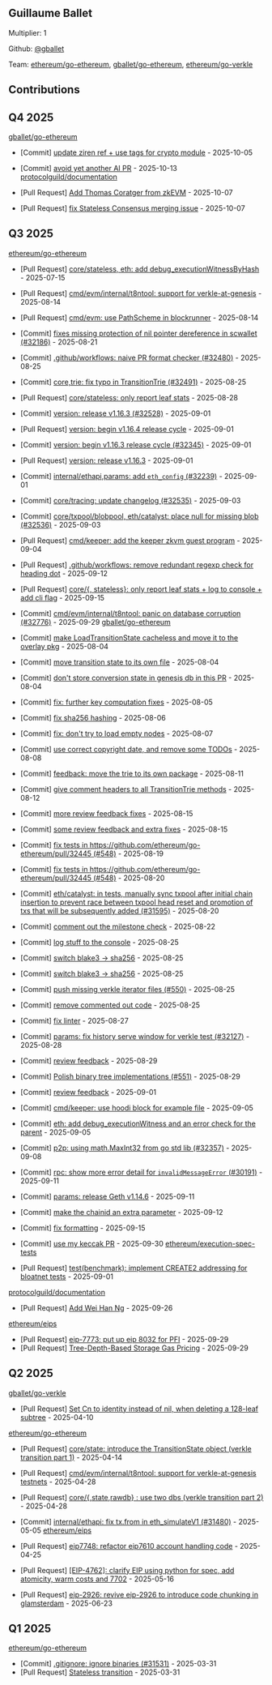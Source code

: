 
## Guillaume Ballet
Multiplier: 1

Github: [@gballet](https://github.com/gballet)

Team: [ethereum/go-ethereum](https://github.com/ethereum/go-ethereum/pulls?q=is%3Apr+author%3Agballet), [gballet/go-ethereum](https://github.com/gballet/go-ethereum/pulls?q=is%3Apr+author%3Agballet), [ethereum/go-verkle](https://github.com/ethereum/go-verkle/pulls?q=is%3Apr+author%3Agballet)

## Contributions

## Q4 2025


[gballet/go-ethereum](https://github.com/gballet/go-ethereum)
* [Commit] [update ziren ref + use tags for crypto module](https://github.com/gballet/go-ethereum/commit/b26b3e800143d8662c4ce32ae628aa6d90ea54a1) - 2025-10-05

* [Commit] [avoid yet another AI PR](https://github.com/gballet/go-ethereum/commit/5251356c46716be5514c02a473a61a3a0051b626) - 2025-10-13
[protocolguild/documentation](https://github.com/protocolguild/documentation)
* [Pull Request] [Add Thomas Coratger from zkEVM](https://github.com/protocolguild/documentation/pull/436) - 2025-10-07
* [Pull Request] [fix Stateless Consensus merging issue](https://github.com/protocolguild/documentation/pull/435) - 2025-10-07
## Q3 2025


[ethereum/go-ethereum](https://github.com/ethereum/go-ethereum)
* [Pull Request] [core/stateless, eth: add debug_executionWitnessByHash](https://github.com/ethereum/go-ethereum/pull/32216) - 2025-07-15

* [Pull Request] [cmd/evm/internal/t8ntool: support for verkle-at-genesis](https://github.com/ethereum/go-ethereum/pull/32445) - 2025-08-14
* [Pull Request] [cmd/evm: use PathScheme in blockrunner](https://github.com/ethereum/go-ethereum/pull/32444) - 2025-08-14
* [Commit] [fixes missing protection of nil pointer dereference in scwallet (#32186)](https://github.com/ethereum/go-ethereum/commit/39ab721992e634f3b0adb3e08b16fb0c4d8a379c) - 2025-08-21
* [Commit] [.github/workflows: naive PR format checker (#32480)](https://github.com/ethereum/go-ethereum/commit/a9ac2755886299eb200e9725c6412f7bfca83246) - 2025-08-25
* [Commit] [core,trie: fix typo in TransitionTrie (#32491)](https://github.com/ethereum/go-ethereum/commit/d0602ba45a651e5a3d40ecd7cc4deab8a8625e76) - 2025-08-25
* [Pull Request] [core/stateless: only report leaf stats](https://github.com/ethereum/go-ethereum/pull/32507) - 2025-08-28
* [Commit] [version: release v1.16.3 (#32528)](https://github.com/ethereum/go-ethereum/commit/0978604196e5949cf83b45d1a08d175f0cbe4f73) - 2025-09-01
* [Pull Request] [version: begin v1.16.4 release cycle](https://github.com/ethereum/go-ethereum/pull/32529) - 2025-09-01
* [Commit] [version: begin v1.16.3 release cycle (#32345)](https://github.com/ethereum/go-ethereum/commit/073e7ec4b0e99aba1b1f16e3556e1f261a0136f4) - 2025-09-01
* [Pull Request] [version: release v1.16.3](https://github.com/ethereum/go-ethereum/pull/32528) - 2025-09-01
* [Commit] [internal/ethapi,params: add `eth_config` (#32239)](https://github.com/ethereum/go-ethereum/commit/ffe758c7a783ef2f4fefbb72200a740adce015c1) - 2025-09-01
* [Commit] [core/tracing: update changelog (#32535)](https://github.com/ethereum/go-ethereum/commit/e6884ccccfac51f9528953275769ba8a72bf18c6) - 2025-09-03
* [Commit] [core/txpool/blobpool, eth/catalyst: place null for missing blob (#32536)](https://github.com/ethereum/go-ethereum/commit/00516c71fbc4781f345806cdc684c6c223159029) - 2025-09-03
* [Pull Request] [cmd/keeper: add the keeper zkvm guest program](https://github.com/ethereum/go-ethereum/pull/32543) - 2025-09-04
* [Pull Request] [.github/workflows: remove redundant regexp check for heading dot](https://github.com/ethereum/go-ethereum/pull/32597) - 2025-09-12
* [Pull Request] [core/{, stateless}: only report leaf stats + log to console + add cli flag](https://github.com/ethereum/go-ethereum/pull/32619) - 2025-09-15
* [Commit] [cmd/evm/internal/t8ntool: panic on database corruption (#32776)](https://github.com/ethereum/go-ethereum/commit/46b7e78cc02f36e4c472f7196316a73f3c069cad) - 2025-09-29
[gballet/go-ethereum](https://github.com/gballet/go-ethereum)
* [Commit] [make LoadTransitionState cacheless and move it to the overlay pkg](https://github.com/gballet/go-ethereum/commit/0f37c99d3457791f97995b08c2f6d53f4a5b37c6) - 2025-08-04
* [Commit] [move transition state to its own file](https://github.com/gballet/go-ethereum/commit/f0f51d1ef458c1593e908741180615ad83fd07eb) - 2025-08-04
* [Commit] [don't store conversion state in genesis db in this PR](https://github.com/gballet/go-ethereum/commit/a483135b2b5d39d47a783c9409b44fd08e62306d) - 2025-08-04
* [Commit] [fix: further key computation fixes](https://github.com/gballet/go-ethereum/commit/2c3814687e88ce0c0f490cce481e85082a343ffd) - 2025-08-05
* [Commit] [fix sha256 hashing](https://github.com/gballet/go-ethereum/commit/ba1ad7f846dd155e049a181348ab8468782c77c8) - 2025-08-06
* [Commit] [fix: don't try to load empty nodes](https://github.com/gballet/go-ethereum/commit/baea4d89eece681a0af3c492a27c3b3456cc5ac6) - 2025-08-07
* [Commit] [use correct copyright date, and remove some TODOs](https://github.com/gballet/go-ethereum/commit/b7c4d3c1b5238430b500e16e6b74b55c5db16531) - 2025-08-08
* [Commit] [feedback: move the trie to its own package](https://github.com/gballet/go-ethereum/commit/93417ea660bba6a3d0ce68521bbac2f858b83728) - 2025-08-11
* [Commit] [give comment headers to all TransitionTrie methods](https://github.com/gballet/go-ethereum/commit/8658f9152e5538061170670f5264bda4218b74e1) - 2025-08-12
* [Commit] [more review feedback fixes](https://github.com/gballet/go-ethereum/commit/0a9b14af728e0a94e6a72eaebcc8c7967e617fcb) - 2025-08-15
* [Commit] [some review feedback and extra fixes](https://github.com/gballet/go-ethereum/commit/cdaf64c78044a766abb8239183fbd242d08659fd) - 2025-08-15
* [Commit] [fix tests in https://github.com/ethereum/go-ethereum/pull/32445 (#548)](https://github.com/gballet/go-ethereum/commit/a56b754ffbe22952f0453799046efb921ec2a365) - 2025-08-19
* [Commit] [fix tests in https://github.com/ethereum/go-ethereum/pull/32445 (#548)](https://github.com/gballet/go-ethereum/commit/694b6a1df05e8d79031ccad1f7a6abb1ca351227) - 2025-08-20
* [Commit] [eth/catalyst:  in tests, manually sync txpool after initial chain insertion to prevent race between txpool head reset and promotion of txs that will be subsequently added (#31595)](https://github.com/gballet/go-ethereum/commit/9b4eab6a29704f55fa7b4b92e296094f0dbcee22) - 2025-08-20
* [Commit] [comment out the milestone check](https://github.com/gballet/go-ethereum/commit/0647bdb5559d97fd882012f985ada2d8bb7884d1) - 2025-08-22
* [Commit] [log stuff to the console](https://github.com/gballet/go-ethereum/commit/0847f5b31b8d134b5b43401c367e5f83303b09d1) - 2025-08-25
* [Commit] [switch blake3 -> sha256](https://github.com/gballet/go-ethereum/commit/1fe759c98567344af5cfb4315cfe782ddebf2d53) - 2025-08-25
* [Commit] [switch blake3 -> sha256](https://github.com/gballet/go-ethereum/commit/295fd383efc34377ce2e45c299d973ee74a2e033) - 2025-08-25
* [Commit] [push missing verkle iterator files (#550)](https://github.com/gballet/go-ethereum/commit/5130362a9efd806e75760d25265b9f4e9be7c056) - 2025-08-25
* [Commit] [remove commented out code](https://github.com/gballet/go-ethereum/commit/12e6a796c68b033fb1a71afe74760ef6ac2a1a82) - 2025-08-25
* [Commit] [fix linter](https://github.com/gballet/go-ethereum/commit/931b8fb13ed5ed3e0c6d227d64297930f5d16c2d) - 2025-08-27
* [Commit] [params: fix history serve window for verkle test (#32127)](https://github.com/gballet/go-ethereum/commit/42467f13705db85ee86d0e1d6eabe9eb5a6875c8) - 2025-08-28
* [Commit] [review feedback](https://github.com/gballet/go-ethereum/commit/e99e19a0d942a1744743558093f4164a3ac97bd8) - 2025-08-29
* [Commit] [Polish binary tree implementations (#551)](https://github.com/gballet/go-ethereum/commit/123723b9da31624a10668165a54cf15922aba1af) - 2025-08-29

* [Commit] [review feedback](https://github.com/gballet/go-ethereum/commit/e99e19a0d942a1744743558093f4164a3ac97bd8) - 2025-09-01
* [Commit] [cmd/keeper: use hoodi block for example file](https://github.com/gballet/go-ethereum/commit/f9892c2fc31f1c35fc3c712f91e0cc5b6129d1af) - 2025-09-05
* [Commit] [eth: add debug_executionWitness and an error check for the parent](https://github.com/gballet/go-ethereum/commit/8f7cb130d50754a5f8b314cf3c9fc1d576e1b883) - 2025-09-05
* [Commit] [p2p: using math.MaxInt32 from go std lib (#32357)](https://github.com/gballet/go-ethereum/commit/997dff4fae6470dced58fbd6f8e57f8d496487d4) - 2025-09-08
* [Commit] [rpc: show more error detail for `invalidMessageError` (#30191)](https://github.com/gballet/go-ethereum/commit/57e662793287651dcfd36c52fb40a83c54682810) - 2025-09-11
* [Commit] [params: release Geth v1.14.6](https://github.com/gballet/go-ethereum/commit/d5ebd4bbf66a96234082e2a0ac6f4c4908966108) - 2025-09-11
* [Commit] [make the chainid an extra parameter](https://github.com/gballet/go-ethereum/commit/8a73d64f5ef7534c5402d1cf534e4231eaad3d76) - 2025-09-12
* [Commit] [fix formatting](https://github.com/gballet/go-ethereum/commit/48694958610b905f9cd1ee926af45dfc580cc2b8) - 2025-09-15
* [Commit] [use my keccak PR](https://github.com/gballet/go-ethereum/commit/4bea991cc0193a6211361c721539e6e43773d200) - 2025-09-30
[ethereum/execution-spec-tests](https://github.com/ethereum/execution-spec-tests)
* [Pull Request] [test(benchmark): implement CREATE2 addressing for bloatnet tests](https://github.com/ethereum/execution-spec-tests/pull/2090) - 2025-09-01

[protocolguild/documentation](https://github.com/protocolguild/documentation)
* [Pull Request] [Add Wei Han Ng](https://github.com/protocolguild/documentation/pull/404) - 2025-09-26

[ethereum/eips](https://github.com/ethereum/eips)
* [Pull Request] [eip-7773: put up eip 8032 for PFI](https://github.com/ethereum/EIPs/pull/10453) - 2025-09-29
* [Pull Request] [Tree-Depth-Based Storage Gas Pricing](https://github.com/ethereum/EIPs/pull/10451) - 2025-09-29
## Q2 2025


[gballet/go-verkle](https://github.com/gballet/go-verkle)
* [Pull Request] [Set Cn to identity instead of nil, when deleting a 128-leaf subtree](https://github.com/ethereum/go-verkle/pull/465) - 2025-04-10

[ethereum/go-ethereum](https://github.com/ethereum/go-ethereum)
* [Pull Request] [core/state: introduce the TransitionState object (verkle transition part 1)](https://github.com/ethereum/go-ethereum/pull/31634) - 2025-04-14

* [Pull Request] [cmd/evm/internal/t8ntool: support for verkle-at-genesis testnets](https://github.com/ethereum/go-ethereum/pull/31730) - 2025-04-28
* [Pull Request] [core/{,state,rawdb} : use two dbs (verkle transition part 2)](https://github.com/ethereum/go-ethereum/pull/31727) - 2025-04-28
* [Commit] [internal/ethapi: fix tx.from in eth_simulateV1 (#31480)](https://github.com/ethereum/go-ethereum/commit/bca0646ede39d45303d8bd0b24ff5e7efa4f3e28) - 2025-05-05
[ethereum/eips](https://github.com/ethereum/eips)
* [Pull Request] [eip7748: refactor eip7610 account handling code](https://github.com/ethereum/EIPs/pull/9695) - 2025-04-25
* [Pull Request] [[EIP-4762]: clarify EIP using python for spec, add atomicity, warm costs and 7702](https://github.com/ethereum/EIPs/pull/9780) - 2025-05-16
* [Pull Request] [eip-2926: revive eip-2926 to introduce code chunking in glamsterdam](https://github.com/ethereum/EIPs/pull/9927) - 2025-06-23
## Q1 2025

[ethereum/go-ethereum](https://github.com/ethereum/go-ethereum)
* [Commit] [.gitignore: ignore binaries (#31531)](https://github.com/ethereum/go-ethereum/commit/ffa315f7460b6f050e89b63ca63876d974fb19bf) - 2025-03-31
* [Pull Request] [Stateless transition](https://github.com/ethereum/go-ethereum/pull/31532) - 2025-03-31

